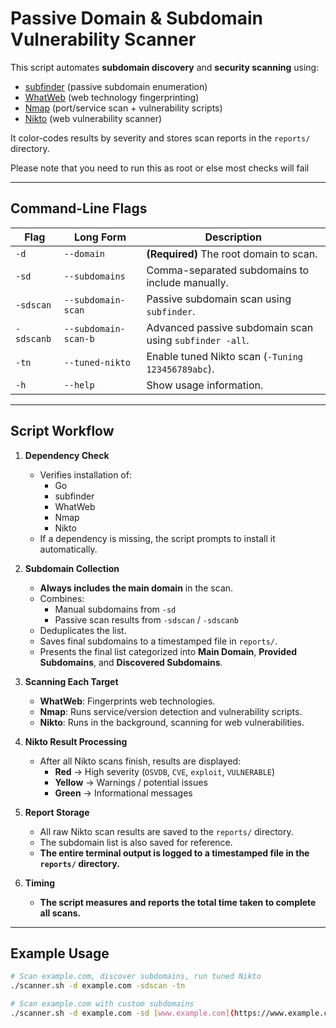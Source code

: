 # Passive Domain & Subdomain Vulnerability Scanner

This script automates **subdomain discovery** and **security scanning** using:
- [subfinder](https://github.com/projectdiscovery/subfinder) (passive subdomain enumeration)
- [WhatWeb](https://github.com/urbanadventurer/WhatWeb) (web technology fingerprinting)
- [Nmap](https://nmap.org/) (port/service scan + vulnerability scripts)
- [Nikto](https://cirt.net/Nikto2) (web vulnerability scanner)

It color-codes results by severity and stores scan reports in the `reports/` directory.

Please note that you need to run this as root or else most checks will fail

---

## Command-Line Flags

| Flag | Long Form | Description |
|------|-----------|-------------|
| `-d` | `--domain` | **(Required)** The root domain to scan. |
| `-sd` | `--subdomains` | Comma-separated subdomains to include manually. |
| `-sdscan` | `--subdomain-scan` | Passive subdomain scan using `subfinder`. |
| `-sdscanb` | `--subdomain-scan-b` | Advanced passive subdomain scan using `subfinder -all`. |
| `-tn` | `--tuned-nikto` | Enable tuned Nikto scan (`-Tuning 123456789abc`). |
| `-h` | `--help` | Show usage information. |

---

## Script Workflow

1.  **Dependency Check**
    - Verifies installation of:
      - Go
      - subfinder
      - WhatWeb
      - Nmap
      - Nikto
    - If a dependency is missing, the script prompts to install it automatically.

2.  **Subdomain Collection**
    - **Always includes the main domain** in the scan.
    - Combines:
      - Manual subdomains from `-sd`
      - Passive scan results from `-sdscan` / `-sdscanb`
    - Deduplicates the list.
    - Saves final subdomains to a timestamped file in `reports/`.
    - Presents the final list categorized into **Main Domain**, **Provided Subdomains**, and **Discovered Subdomains**.

3.  **Scanning Each Target**
    - **WhatWeb**: Fingerprints web technologies.
    - **Nmap**: Runs service/version detection and vulnerability scripts.
    - **Nikto**: Runs in the background, scanning for web vulnerabilities.

4.  **Nikto Result Processing**
    - After all Nikto scans finish, results are displayed:
      - **Red** → High severity (`OSVDB`, `CVE`, `exploit`, `VULNERABLE`)
      - **Yellow** → Warnings / potential issues
      - **Green** → Informational messages

5.  **Report Storage**
    - All raw Nikto scan results are saved to the `reports/` directory.
    - The subdomain list is also saved for reference.
    - **The entire terminal output is logged to a timestamped file in the `reports/` directory.**

6.  **Timing**
    - **The script measures and reports the total time taken to complete all scans.**

---

## Example Usage

```bash
# Scan example.com, discover subdomains, run tuned Nikto
./scanner.sh -d example.com -sdscan -tn

# Scan example.com with custom subdomains
./scanner.sh -d example.com -sd [www.example.com](https://www.example.com),api.example.com
